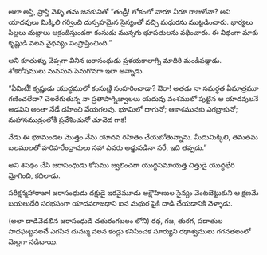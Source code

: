 ﻿అలా అస్తి, ప్రాస్తి వెళ్ళి తమ జనకునితో “తండ్రీ! లోకంలో వారూ వీరూ రాజులేనా? అని యాదవులు మిక్కిలి గర్వించి దుస్సహమైన సైన్యంతో వచ్చి మధురను ముట్టడించారు. భార్యలు పిల్లలు చుట్టాలు ఆక్రందిస్తుండగా కంసుడు మున్నగు భూపతులను వధించారు. ఈ విధంగా మాకు కృష్ణుడి వలన వైధవ్యం సంప్రాప్తించింది.” 

అని కూతుళ్ళు చెప్పగా వినిన జరాసంధుడు ప్రళయకాలాగ్ని మాదిరి మండిపడ్డాడు. శోకరోషములు మనసున పెనుగొనగా ఇలా అన్నాడు. 

“ఏమిటీ! కృష్ణుడు యుద్ధములో కంసుణ్ణి సంహరించాడా? ఔరా! అతడు నా సమర్ధత ఏమాత్రమూ గణించలేదా? చెలరేగుతున్న నా ప్రతాపాగ్నిజ్వాలలు యదువు వంశములో పుట్టిన ఆ యాదవులనే అడవిని అంతా నేడే దహించి వేయగలవు. భూమిలో దాగునో; ఆకాశమునకు ఎగబ్రాకునో; మహాసముద్రంలోకి ప్రవేశించునో చూచెద గాక! 

నేడు ఈ భూమండల మొత్తం నేను యాదవ రహితం చేయబోతున్నాను. మీదుమిక్కిలి, తమతమ బలములతో హరిహరేంద్రాదులు సహా ఎవరు అడ్డుపడినా సరే, ఇది తప్పదు.” 

అని శపథం చేసి జరాసంధుడు కోపము జ్వలించగా యుద్ధసమాయత్త చిత్తుడై యుద్ధభేరి మ్రోగించి, కదిలాడు. 

పరీక్షన్మహారాజా! జరాసంధుడు దక్షుడై ఇరవైమూడు అక్షౌహిణుల సైన్యం వెంటబెట్టుకుని ఆ క్షణమే బయలుదేరి సరభసంగా యాదవరాజధాని ఐన మథుర పైకి దాడి చేయడానికి వెళ్ళాడు. 

(అలా దాడివెడలిన జరాసంధుడి చతురంగబలం లోని) రథ, గజ, తురగ, పదాతుల పాదఘట్టనలచే ఎగసిన దుమ్ము వలన కండ్లు కనిపించక సూర్యుని రథాశ్వములు గగనతలంలో మెల్లగా నడిచాయి. 

